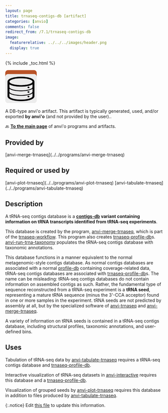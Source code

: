 ```yaml
---
layout: page
title: trnaseq-contigs-db [artifact]
categories: [anvio]
comments: false
redirect_from: /7.1/trnaseq-contigs-db
image:
  featurerelative: ../../../images/header.png
  display: true
---
```



{% include _toc.html %}


<img src="../../images/icons/DB.png" alt="DB" style="width:100px; border:none" />

A DB-type anvi'o artifact. This artifact is typically generated, used, and/or exported **by anvi'o** (and not provided by the user)..

🔙 **[To the main page](../../)** of anvi'o programs and artifacts.

## Provided by


<p style="text-align: left" markdown="1"><span class="artifact-p">[anvi-merge-trnaseq](../../programs/anvi-merge-trnaseq)</span></p>


## Required or used by


<p style="text-align: left" markdown="1"><span class="artifact-r">[anvi-plot-trnaseq](../../programs/anvi-plot-trnaseq)</span> <span class="artifact-r">[anvi-tabulate-trnaseq](../../programs/anvi-tabulate-trnaseq)</span></p>


## Description

A tRNA-seq contigs database is a **<span class="artifact-n">[contigs-db](/help/7.1/artifacts/contigs-db)</span> variant containing information on tRNA transcripts identified from tRNA-seq experiments**.

This database is created by the program, <span class="artifact-n">[anvi-merge-trnaseq](/help/7.1/programs/anvi-merge-trnaseq)</span>, which is part of the <span class="artifact-n">[trnaseq-workflow](/help/7.1/artifacts/trnaseq-workflow)</span>. This program also creates <span class="artifact-n">[trnaseq-profile-db](/help/7.1/artifacts/trnaseq-profile-db)</span>s. <span class="artifact-n">[anvi-run-trna-taxonomy](/help/7.1/programs/anvi-run-trna-taxonomy)</span> populates the tRNA-seq contigs database with taxonomic annotations.

This database functions in a manner equivalent to the normal metagenomic-style contigs database. As normal contigs databases are associated with a normal <span class="artifact-n">[profile-db](/help/7.1/artifacts/profile-db)</span> containing coverage-related data, tRNA-seq contigs databases are associated with <span class="artifact-n">[trnaseq-profile-db](/help/7.1/artifacts/trnaseq-profile-db)</span>s. The name can be misleading: tRNA-seq contigs databases do not contain information on assembled contigs as such. Rather, the fundamental type of sequence reconstructed from a tRNA-seq experiment is a **tRNA seed**, representing a mature tRNA sequence (minus the 3'-CCA acceptor) found in one or more samples in the experiment. tRNA seeds are not predicted by assembly at all, but by the specialized software of <span class="artifact-n">[anvi-trnaseq](/help/7.1/programs/anvi-trnaseq)</span> and <span class="artifact-n">[anvi-merge-trnaseq](/help/7.1/programs/anvi-merge-trnaseq)</span>.

A variety of information on tRNA seeds is contained in a tRNA-seq contigs database, including structural profiles, taxonomic annotations, and user-defined bins.

## Uses

Tabulation of tRNA-seq data by <span class="artifact-n">[anvi-tabulate-trnaseq](/help/7.1/programs/anvi-tabulate-trnaseq)</span> requires a tRNA-seq contigs database and <span class="artifact-n">[trnaseq-profile-db](/help/7.1/artifacts/trnaseq-profile-db)</span>.

Interactive visualization of tRNA-seq datasets in <span class="artifact-n">[anvi-interactive](/help/7.1/programs/anvi-interactive)</span> requires this database and a <span class="artifact-n">[trnaseq-profile-db](/help/7.1/artifacts/trnaseq-profile-db)</span>.

Visualization of grouped seeds by <span class="artifact-n">[anvi-plot-trnaseq](/help/7.1/programs/anvi-plot-trnaseq)</span> requires this database in addition to files produced by <span class="artifact-n">[anvi-tabulate-trnaseq](/help/7.1/programs/anvi-tabulate-trnaseq)</span>.


{:.notice}
Edit [this file](https://github.com/merenlab/anvio/tree/master/anvio/docs/artifacts/trnaseq-contigs-db.md) to update this information.

